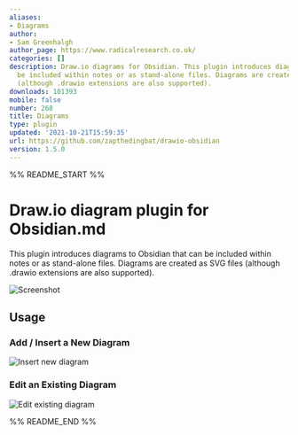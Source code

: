 ```yaml
---
aliases:
- Diagrams
author:
- Sam Greenhalgh
author_page: https://www.radicalresearch.co.uk/
categories: []
description: Draw.io diagrams for Obsidian. This plugin introduces diagrams that can
  be included within notes or as stand-alone files. Diagrams are created as SVG files
  (although .drawio extensions are also supported).
downloads: 101393
mobile: false
number: 268
title: Diagrams
type: plugin
updated: '2021-10-21T15:59:35'
url: https://github.com/zapthedingbat/drawio-obsidian
version: 1.5.0
---
```


%% README_START %%

# Draw.io diagram plugin for Obsidian.md

This plugin introduces diagrams to Obsidian that can be included within notes or as stand-alone files. Diagrams are created as SVG files (although .drawio extensions are also supported).

![Screenshot](https://raw.githubusercontent.com/zapthedingbat/drawio-obsidian/HEAD//docs/image/screenshot1.png)

## Usage
### Add / Insert a New Diagram

![Insert new diagram](https://raw.githubusercontent.com/zapthedingbat/drawio-obsidian/HEAD//docs/image/screenshot2.png)

### Edit an Existing Diagram

![Edit existing diagram](https://raw.githubusercontent.com/zapthedingbat/drawio-obsidian/HEAD//docs/image/screenshot3.png)

%% README_END %%